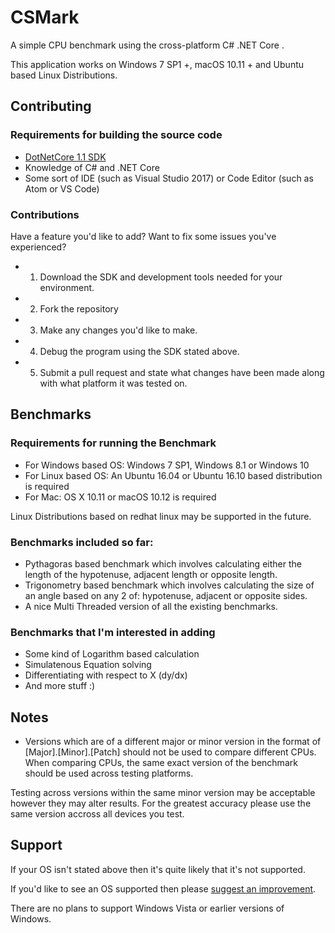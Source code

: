 # CSMark
A simple CPU benchmark using the cross-platform C# .NET Core .

This application works on Windows 7 SP1 +, macOS 10.11 + and Ubuntu based Linux Distributions.

## Contributing

### Requirements for building the source code
* [DotNetCore 1.1 SDK](https://www.microsoft.com/net/core)
* Knowledge of C# and .NET Core
* Some sort of IDE (such as Visual Studio 2017) or Code Editor (such as Atom or VS Code)

### Contributions
Have a feature you'd like to add? Want to fix some issues you've experienced?

* 1. Download the SDK and development tools needed for your environment.
* 2. Fork the repository
* 3. Make any changes you'd like to make.
* 4. Debug the program using the SDK stated above. 
* 5. Submit a pull request and state what changes have been made along with what platform it was tested on.

## Benchmarks

### Requirements for running the Benchmark
* For Windows based OS: Windows 7 SP1, Windows 8.1 or Windows 10
* For Linux based OS: An Ubuntu 16.04 or Ubuntu 16.10 based distribution is required
* For Mac: OS X 10.11 or macOS 10.12 is required

Linux Distributions based on redhat linux may be supported in the future.

### Benchmarks included so far:
* Pythagoras based benchmark which involves calculating either the length of the hypotenuse, adjacent length or opposite length.
* Trigonometry based benchmark which involves calculating the size of an angle based on any 2 of: hypotenuse, adjacent or opposite sides.
* A nice Multi Threaded version of all the existing benchmarks.

### Benchmarks that I'm interested in adding
* Some kind of Logarithm based calculation
* Simulatenous Equation solving
* Differentiating with respect to X (dy/dx)
* And more stuff :)

## Notes
* Versions which are of a different major or minor version in the format of [Major].[Minor].[Patch] should not be used to compare different CPUs.
When comparing CPUs, the same exact version of the benchmark should be used across testing platforms.

Testing across versions within the same minor version may be acceptable however they may alter results. For the greatest accuracy please use the same version accross all devices you test.

## Support  
If your OS isn't stated above then it's quite likely that it's not supported.

If you'd like to see an OS supported then please [suggest an improvement](https://github.com/AluminiumTech/CSMark/issues/).

There are no plans to support Windows Vista or earlier versions of Windows.
